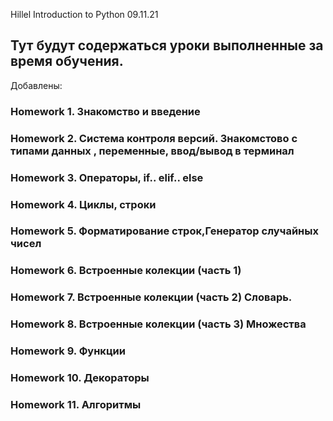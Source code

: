 Hillel Introduction to Python 09.11.21

## Тут будут содержаться уроки выполненные за время обучения. ##

Добавлены:

### Homework 1. Знакомство и введение
### Homework 2. Система контроля версий. Знакомстово с типами данных , переменные, ввод/вывод в терминал 
### Homework 3. Операторы, if.. elif.. else 
### Homework 4. Циклы, строки
### Homework 5. Форматирование строк,Генератор случайных чисел
### Homework 6. Встроенные колекции (часть 1)
### Homework 7. Встроенные колекции (часть 2) Словарь.
### Homework 8. Встроенные колекции (часть 3) Множества
### Homework 9. Функции
### Homework 10. Декораторы
### Homework 11. Алгоритмы
